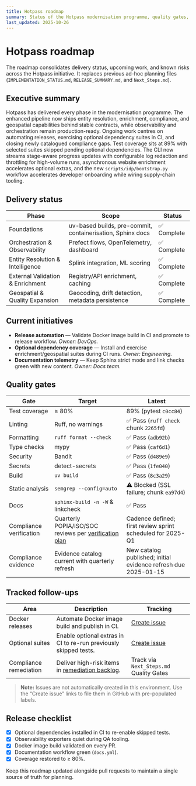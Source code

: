 ```yaml
---
title: Hotpass roadmap
summary: Status of the Hotpass modernisation programme, quality gates, and follow-up work.
last_updated: 2025-10-26
---
```


# Hotpass roadmap

The roadmap consolidates delivery status, upcoming work, and known risks across the Hotpass initiative. It replaces previous ad-hoc planning files (`IMPLEMENTATION_STATUS.md`, `RELEASE_SUMMARY.md`, and `Next_Steps.md`).

## Executive summary

Hotpass has delivered every phase in the modernisation programme. The enhanced pipeline now ships entity resolution, enrichment, compliance, and geospatial capabilities behind stable contracts, while observability and orchestration remain production-ready. Ongoing work centres on automating releases, exercising optional dependency suites in CI, and closing newly catalogued compliance gaps. Test coverage sits at 89% with selected suites skipped pending optional dependencies. The CLI now streams stage-aware progress updates with configurable log redaction and throttling for high-volume runs, asynchronous website enrichment accelerates optional extras, and the new `scripts/idp/bootstrap.py` workflow accelerates developer onboarding while wiring supply-chain tooling.

## Delivery status

| Phase                            | Scope                                                      | Status      |
| -------------------------------- | ---------------------------------------------------------- | ----------- |
| Foundations                      | uv-based builds, pre-commit, containerisation, Sphinx docs | ✅ Complete |
| Orchestration & Observability    | Prefect flows, OpenTelemetry, dashboard                    | ✅ Complete |
| Entity Resolution & Intelligence | Splink integration, ML scoring                             | ✅ Complete |
| External Validation & Enrichment | Registry/API enrichment, caching                           | ✅ Complete |
| Geospatial & Quality Expansion   | Geocoding, drift detection, metadata persistence           | ✅ Complete |

## Current initiatives

- **Release automation** — Validate Docker image build in CI and promote to release workflow. _Owner: DevOps._
- **Optional dependency coverage** — Install and exercise enrichment/geospatial suites during CI runs. _Owner: Engineering._
- **Documentation telemetry** — Keep Sphinx strict mode and link checks green with new content. _Owner: Docs team._

## Quality gates

| Gate                    | Target                                                                                   | Latest                                                         |
| ----------------------- | ---------------------------------------------------------------------------------------- | -------------------------------------------------------------- |
| Test coverage           | ≥ 80%                                                                                    | 89% (pytest `c0cc84`)                                       |
| Linting                 | Ruff, no warnings                                                                        | ✅ Pass (`ruff check` chunk `2265fd`)                       |
| Formatting              | `ruff format --check`                                                                    | ✅ Pass (`adb92b`)                                          |
| Type checks             | mypy                                                                                     | ✅ Pass (`caf6d1`)                                          |
| Security                | Bandit                                                                                   | ✅ Pass (`d489e9`)                                          |
| Secrets                 | detect-secrets                                                                           | ✅ Pass (`1fe040`)                                          |
| Build                   | `uv build`                                                                               | ✅ Pass (`8c3a29`)                                          |
| Static analysis         | `semgrep --config=auto`                                                                  | ⚠️ Blocked (SSL failure; chunk `ea97d4`)                    |
| Docs                    | `sphinx-build -n -W` & linkcheck                                                         | ✅ Pass                                                      |
| Compliance verification | Quarterly POPIA/ISO/SOC reviews per [verification plan](compliance/verification-plan.md) | Cadence defined; first review sprint scheduled for 2025-Q1     |
| Compliance evidence     | Evidence catalog current with quarterly refresh                                          | New catalog published; initial evidence refresh due 2025-01-15 |

## Tracked follow-ups

| Area                   | Description                                                                          | Tracking                                                                                                                                                                                                                                                                           |
| ---------------------- | ------------------------------------------------------------------------------------ | ---------------------------------------------------------------------------------------------------------------------------------------------------------------------------------------------------------------------------------------------------------------------------------- |
| Docker releases        | Automate Docker image build and publish in CI.                                       | [Create issue](https://github.com/IAmJonoBo/Hotpass/issues/new?title=DevOps%3A%20publish%20Docker%20image%20from%20CI&body=Extend%20docs%20workflow%20to%20build%20and%20publish%20Docker%20image%20per%20roadmap.&labels=devops%2Ctask)                                           |
| Optional suites        | Enable optional extras in CI to re-run previously skipped tests.                     | [Create issue](https://github.com/IAmJonoBo/Hotpass/issues/new?title=QA%3A%20install%20optional%20dependencies%20in%20CI&body=Update%20CI%20pipelines%20to%20install%20Hotpass%20optional%20extras%20so%20skipped%20geospatial%2Fenrichment%20tests%20can%20run.&labels=qa%2Ctask) |
| Compliance remediation | Deliver high-risk items in [remediation backlog](compliance/remediation-backlog.md). | Track via `Next_Steps.md` Quality Gates                                                                                                                                                                                                                                            |

> **Note:** Issues are not automatically created in this environment. Use the “Create issue” links to file them in GitHub with pre-populated labels.

## Release checklist

- [x] Optional dependencies installed in CI to re-enable skipped tests.
- [x] Observability exporters quiet during QA tooling.
- [x] Docker image build validated on every PR.
- [x] Documentation workflow green (`docs.yml`).
- [x] Coverage restored to ≥ 80%.

Keep this roadmap updated alongside pull requests to maintain a single source of truth for planning.
